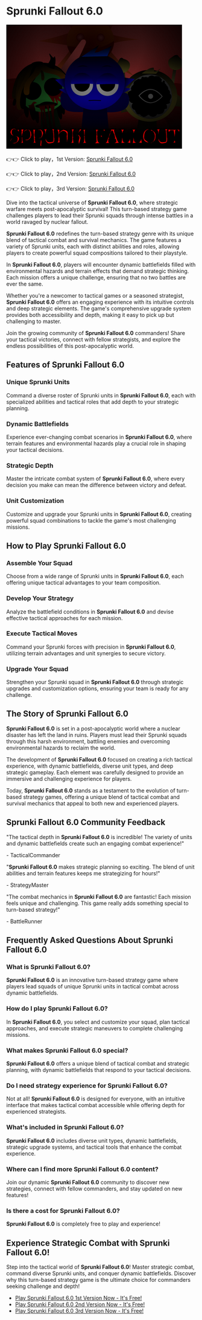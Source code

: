 # Sprunki Fallout 6.0

![Sprunki Fallout 6.0](https://raw.githubusercontent.com/sprunkiscrunkly/sprunki-fallout-6-0/refs/heads/main/sprunki-fallout-6-0.png "Sprunki Fallout 6.0")

👉👉 Click to play，1st Version: [Sprunki Fallout 6.0](https://sprunksters.com/sprunki-fallout-6-0/ "Sprunki Fallout 6.0")

👉👉 Click to play，2nd Version: [Sprunki Fallout 6.0](https://sprunkiscrunkly.com/sprunki-fallout-6-0/ "Sprunki Fallout 6.0")

👉👉 Click to play，3rd Version: [Sprunki Fallout 6.0](https://sprunkipyramixed.com/sprunki-fallout-6-0/ "Sprunki Fallout 6.0")

Dive into the tactical universe of **Sprunki Fallout 6.0**, where strategic warfare meets post-apocalyptic survival! This turn-based strategy game challenges players to lead their Sprunki squads through intense battles in a world ravaged by nuclear fallout.

**Sprunki Fallout 6.0** redefines the turn-based strategy genre with its unique blend of tactical combat and survival mechanics. The game features a variety of Sprunki units, each with distinct abilities and roles, allowing players to create powerful squad compositions tailored to their playstyle.

In **Sprunki Fallout 6.0**, players will encounter dynamic battlefields filled with environmental hazards and terrain effects that demand strategic thinking. Each mission offers a unique challenge, ensuring that no two battles are ever the same.

Whether you're a newcomer to tactical games or a seasoned strategist, **Sprunki Fallout 6.0** offers an engaging experience with its intuitive controls and deep strategic elements. The game's comprehensive upgrade system provides both accessibility and depth, making it easy to pick up but challenging to master.

Join the growing community of **Sprunki Fallout 6.0** commanders! Share your tactical victories, connect with fellow strategists, and explore the endless possibilities of this post-apocalyptic world.

## Features of Sprunki Fallout 6.0

### Unique Sprunki Units

Command a diverse roster of Sprunki units in **Sprunki Fallout 6.0**, each with specialized abilities and tactical roles that add depth to your strategic planning.

### Dynamic Battlefields

Experience ever-changing combat scenarios in **Sprunki Fallout 6.0**, where terrain features and environmental hazards play a crucial role in shaping your tactical decisions.

### Strategic Depth

Master the intricate combat system of **Sprunki Fallout 6.0**, where every decision you make can mean the difference between victory and defeat.

### Unit Customization

Customize and upgrade your Sprunki units in **Sprunki Fallout 6.0**, creating powerful squad combinations to tackle the game's most challenging missions.

## How to Play Sprunki Fallout 6.0

### Assemble Your Squad

Choose from a wide range of Sprunki units in **Sprunki Fallout 6.0**, each offering unique tactical advantages to your team composition.

### Develop Your Strategy

Analyze the battlefield conditions in **Sprunki Fallout 6.0** and devise effective tactical approaches for each mission.

### Execute Tactical Moves

Command your Sprunki forces with precision in **Sprunki Fallout 6.0**, utilizing terrain advantages and unit synergies to secure victory.

### Upgrade Your Squad

Strengthen your Sprunki squad in **Sprunki Fallout 6.0** through strategic upgrades and customization options, ensuring your team is ready for any challenge.

## The Story of Sprunki Fallout 6.0

**Sprunki Fallout 6.0** is set in a post-apocalyptic world where a nuclear disaster has left the land in ruins. Players must lead their Sprunki squads through this harsh environment, battling enemies and overcoming environmental hazards to reclaim the world.

The development of **Sprunki Fallout 6.0** focused on creating a rich tactical experience, with dynamic battlefields, diverse unit types, and deep strategic gameplay. Each element was carefully designed to provide an immersive and challenging experience for players.

Today, **Sprunki Fallout 6.0** stands as a testament to the evolution of turn-based strategy games, offering a unique blend of tactical combat and survival mechanics that appeal to both new and experienced players.

## Sprunki Fallout 6.0 Community Feedback

"The tactical depth in **Sprunki Fallout 6.0** is incredible! The variety of units and dynamic battlefields create such an engaging combat experience!"

\- TacticalCommander

"**Sprunki Fallout 6.0** makes strategic planning so exciting. The blend of unit abilities and terrain features keeps me strategizing for hours!"

\- StrategyMaster

"The combat mechanics in **Sprunki Fallout 6.0** are fantastic! Each mission feels unique and challenging. This game really adds something special to turn-based strategy!"

\- BattleRunner

## Frequently Asked Questions About Sprunki Fallout 6.0

### What is Sprunki Fallout 6.0?

**Sprunki Fallout 6.0** is an innovative turn-based strategy game where players lead squads of unique Sprunki units in tactical combat across dynamic battlefields.

### How do I play Sprunki Fallout 6.0?

In **Sprunki Fallout 6.0**, you select and customize your squad, plan tactical approaches, and execute strategic maneuvers to complete challenging missions.

### What makes Sprunki Fallout 6.0 special?

**Sprunki Fallout 6.0** offers a unique blend of tactical combat and strategic planning, with dynamic battlefields that respond to your tactical decisions.

### Do I need strategy experience for Sprunki Fallout 6.0?

Not at all! **Sprunki Fallout 6.0** is designed for everyone, with an intuitive interface that makes tactical combat accessible while offering depth for experienced strategists.

### What's included in Sprunki Fallout 6.0?

**Sprunki Fallout 6.0** includes diverse unit types, dynamic battlefields, strategic upgrade systems, and tactical tools that enhance the combat experience.

### Where can I find more Sprunki Fallout 6.0 content?

Join our dynamic **Sprunki Fallout 6.0** community to discover new strategies, connect with fellow commanders, and stay updated on new features!

### Is there a cost for Sprunki Fallout 6.0?

**Sprunki Fallout 6.0** is completely free to play and experience!

## Experience Strategic Combat with Sprunki Fallout 6.0!

Step into the tactical world of **Sprunki Fallout 6.0**! Master strategic combat, command diverse Sprunki units, and conquer dynamic battlefields. Discover why this turn-based strategy game is the ultimate choice for commanders seeking challenge and depth!

- [Play Sprunki Fallout 6.0 1st Version Now - It's Free!](https://sprunksters.com/sprunki-fallout-6-0/)
- [Play Sprunki Fallout 6.0 2nd Version Now - It's Free!](https://sprunkiscrunkly.com/sprunki-fallout-6-0/)
- [Play Sprunki Fallout 6.0 3rd Version Now - It's Free!](https://sprunkipyramixed.com/sprunki-fallout-6-0/)
